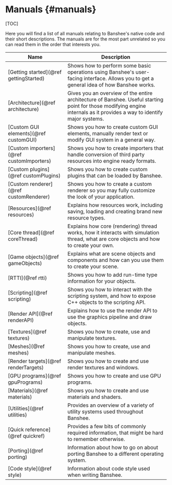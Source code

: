 Manuals									{#manuals}
===============
[TOC]

Here you will find a list of all manuals relating to Banshee's native code and their short descriptions. The manuals are for the most part unrelated so you can read them in the order that interests you.

Name                                      | Description
------------------------------------------|-------------
[Getting started](@ref gettingStarted)    | Shows how to perform some basic operations using Banshee's user-facing interface. Allows you to get a general idea of how Banshee works.
[Architecture](@ref architecture)         | Gives you an overview of the entire architecture of Banshee. Useful starting point for those modifying engine internals as it provides a way to identify major systems.
[Custom GUI elements](@ref customGUI)     | Shows you how to create custom GUI elements, manually render text or modify GUI system in a general way.
[Custom importers](@ref customImporters)  | Shows you how to create importers that handle conversion of third party resources into engine ready formats.
[Custom plugins](@ref customPlugins)      | Shows you how to create custom plugins that can be loaded by Banshee.
[Custom renderer](@ref customRenderer)    | Shows you how to create a custom renderer so you may fully customize the look of your application.
[Resources](@ref resources)  			  | Explains how resources work, including saving, loading and creating brand new resource types.
[Core thread](@ref coreThread)            | Explains how core (rendering) thread works, how it interacts with simulation thread, what are core objects and how to create your own.
[Game objects](@ref gameObjects)          | Explains what are scene objects and components and how can you use them to create your scene.
[RTTI](@ref rtti)                         | Shows you how to add run-time type information for your objects.
[Scripting](@ref scripting)               | Shows you how to interact with the scripting system, and how to expose C++ objects to the scripting API.
[Render API](@ref renderAPI)              | Explains how to use the render API to use the graphics pipeline and draw objects. 
[Textures](@ref textures)                 | Shows you how to create, use and manipulate textures.
[Meshes](@ref meshes)                     | Shows you how to create, use and manipulate meshes.
[Render targets](@ref renderTargets)	  | Shows you how to create and use render textures and windows.
[GPU programs](@ref gpuPrograms)		  | Shows you how to create and use GPU programs.
[Materials](@ref materials)				  | Shows you how to create and use materials and shaders.
[Utilities](@ref utilities)               | Provides an overview of a variety of utility systems used throughout Banshee.
[Quick reference](@ref quickref)          | Provides a few bits of commonly required information, that might be hard to remember otherwise.
[Porting](@ref porting)                   | Information about how to go on about porting Banshee to a different operating system.
[Code style](@ref style)                  | Information about code style used when writing Banshee.